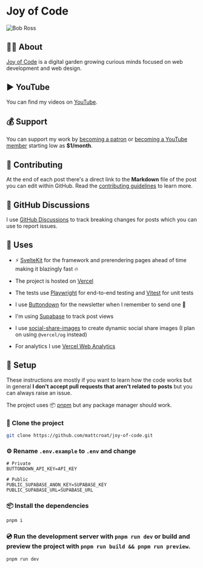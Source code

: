 # Joy of Code

![Bob Ross](https://i.giphy.com/media/d31vTpVi1LAcDvdm/giphy.gif)

## 🧑‍🎨 About

[Joy of Code](https://joyofcode.xyz/) is a digital garden growing curious minds focused on web development and web design.

## ▶️ YouTube

You can find my videos on [YouTube](https://www.youtube.com/@joyofcodedev).

## 💰️ Support

You can support my work by [becoming a patron](https://www.patreon.com/joyofcode) or [becoming a YouTube member](https://youtube.com/@joyofcodedev/join) starting low as **$1/month**.

## 🤗 Contributing

At the end of each post there's a direct link to the **Markdown** file of the post you can edit within GitHub. Read the [contributing guidelines](CONTRIBUTING.md) to learn more.

## 💬 GitHub Discussions

I use [GitHub Discussions](https://github.com/mattcroat/joy-of-code/discussions) to track breaking changes for posts which you can use to report issues.

## 🧭 Uses

- ⚡️ [SvelteKit](https://kit.svelte.dev/) for the framework and prerendering pages ahead of time making it blazingly fast 🔥

- The project is hosted on [Vercel](https://vercel.com/)

- The tests use [Playwright](https://playwright.dev/) for end-to-end testing and [Vitest](https://vitest.dev/) for unit tests

- I use [Buttondown](https://buttondown.email/) for the newsletter when I remember to send one 🤭

- I'm using [Supabase](https://supabase.com/) to track post views

- I use [social-share-images](https://github.com/mattcroat/social-share-images) to create dynamic social share images (I plan on using `@vercel/og` instead)

- For analytics I use [Vercel Web Analytics](https://vercel.com/analytics)

## 📜 Setup

These instructions are mostly if you want to learn how the code works but in general **I don't accept pull requests that aren't related to posts** but you can always raise an issue.

The project uses 📦️ [pnpm](https://pnpm.io/) but any package manager should work.

### 👬 Clone the project

```sh
git clone https://github.com/mattcroat/joy-of-code.git
```

### ⚙️ Rename `.env.example` to `.env` and change

```text
# Private
BUTTONDOWN_API_KEY=API_KEY

# Public
PUBLIC_SUPABASE_ANON_KEY=SUPABASE_KEY
PUBLIC_SUPABASE_URL=SUPABASE_URL
```

### 📦️ Install the dependencies

```sh
pnpm i
```

### 💿️ Run the development server with `pnpm run dev` or build and preview the project with `pnpm run build && pnpm run preview`.

```sh
pnpm run dev
```
